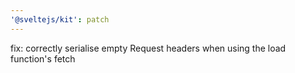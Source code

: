 ```yaml
---
'@sveltejs/kit': patch
---
```


fix: correctly serialise empty Request headers when using the load function's fetch
